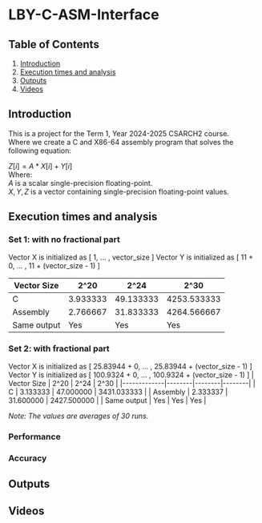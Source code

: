 # LBY-C-ASM-Interface
## Table of Contents 
1. [Introduction](#introduction)
2. [Execution times and analysis](#execution-times-and-analysis)
3. [Outputs](#outputs)
4. [Videos](#videos)



## Introduction
This is a project for the Term 1, Year 2024-2025 CSARCH2 course.  
Where we create a C and X86-64 assembly program that solves the following equation:  

$Z[i] = A * X[i] + Y[i]$  
Where:  
$A$ is a scalar single-precision floating-point.  
$X, Y, Z$ is a vector containing single-precision floating-point values.

## Execution times and analysis

### Set 1: with no fractional part
  Vector X is initialized as [ 1, ... , vector_size ] 
  Vector Y is initialized as [ 11 + 0, ... , 11 + (vector_size - 1) ] 
  
| Vector Size | 2^20   | 2^24   | 2^30   | 
|-------------|--------|--------|--------|
| C           | 3.933333 | 49.133333 | 4253.533333 | 
| Assembly    | 2.766667 | 31.833333 | 4264.566667 |
| Same output | Yes    | Yes    | Yes    |

### Set 2: with fractional part
  Vector X is initialized as [ 25.83944 + 0, ... , 25.83944 + (vector_size - 1) ] 
  Vector Y is initialized as [ 100.9324 + 0, ... , 100.9324 + (vector_size - 1) ]
| Vector Size | 2^20   | 2^24   | 2^30   | 
|-------------|--------|--------|--------|
| C           | 3.133333 | 47.000000 | 3431.033333 | 
| Assembly    | 2.333337 | 31.600000 | 2427.500000 |
| Same output | Yes    | Yes    | Yes    |

*Note: The values are averages of 30 runs.*

### Performance
### Accuracy

## Outputs

## Videos
